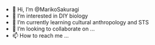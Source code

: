 - 👋 Hi, I’m @MarikoSakuragi
- 👀 I’m interested in DIY biology
- 🌱 I’m currently learning cultural anthropology and STS
- 💞️ I’m looking to collaborate on ...
- 📫 How to reach me ...

<!---
MarikoSakuragi/MarikoSakuragi is a ✨ special ✨ repository because its `README.md` (this file) appears on your GitHub profile.
You can click the Preview link to take a look at your changes.
--->

